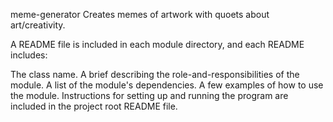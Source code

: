meme-generator
    Creates memes of artwork with quoets about art/creativity.

A README file is included in each module directory, and each README includes:

The class name.
A brief describing the role-and-responsibilities of the module.
A list of the module's dependencies.
A few examples of how to use the module.
Instructions for setting up and running the program are included in the project root README file.